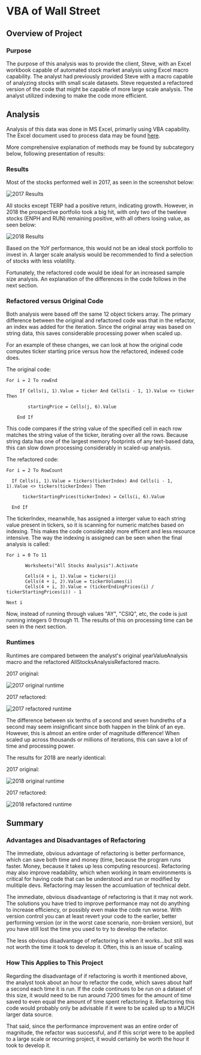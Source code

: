 # VBA of Wall Street

## Overview of Project

### Purpose

The purpose of this analysis was to provide the client, Steve, with an Excel workbook capable of automated stock market analysis using Excel macro capability. The analyst had previously provided Steve with a macro capable of analyzing stocks with small scale datasets. Steve requested a refactored version of the code that might be capable of more large scale analysis. The analyst utilized indexing to make the code more efficient.

## Analysis

Analysis of this data was done in MS Excel, primarliy using VBA capability. The Excel document used to process data may be found [here](https://github.com/cbeckler/stock-analysis/blob/main/VBA_Challenge.xlsm).

More comprehensive explanation of methods may be found by subcategory below, following presentation of results:

### Results

Most of the stocks performed well in 2017, as seen in the screenshot below:

![2017 Results](https://github.com/cbeckler/stock-analysis/blob/main/resources/2017%20results.png)

All stocks except TERP had a positive return, indicating growth. However, in 2018 the prospective portfolio took a big hit, with only two of the tweleve stocks (ENPH and RUN) remaining positive, with all others losing value, as seen below:

![2018 Results](https://github.com/cbeckler/stock-analysis/blob/main/resources/2018%20results.png)

Based on the YoY performance, this would not be an ideal stock portfolio to invest in. A larger scale analysis would be recommended to find a selection of stocks with less volatility.

Fortunately, the refactored code would be ideal for an increased sample size analysis. An explanation of the differences in the code follows in the next section.

### Refactored versus Original Code

Both analysis were based off the same 12 object tickers array. The primary difference between the original and refactored code was that in the refactor, an index was added for the iteration. Since the original array was based on string data, this saves considerable processing power when scaled up.

For an example of these changes, we can look at how the original code computes ticker starting price versus how the refactored, indexed code does. 

The original code:

```
For i = 2 To rowEnd
    
     If Cells(i, 1).Value = ticker And Cells(i - 1, 1).Value <> ticker Then
    
        startingPrice = Cells(j, 6).Value
        
    End If
```
This code compares if the string value of the specified cell in each row matches the string value of the ticker, iterating over all the rows. Because string data has one of the largest memory footprints of any text-based data, this can slow down processing considerably in scaled-up analysis.

The refactored code:

```
For i = 2 To RowCount

  If Cells(i, 1).Value = tickers(tickerIndex) And Cells(i - 1, 1).Value <> tickers(tickerIndex) Then
        
      tickerStartingPrices(tickerIndex) = Cells(i, 6).Value
    
  End If
 ```
 
The tickerIndex, meanwhile, has assigned a interger value to each string value present in tickers, so it is scanning for numeric matches based on indexing. This makes the code considerably more efficent and less resource intensive. The way the indexing is assigned can be seen when the final analysis is called:
 
 ```
 For i = 0 To 11
        
        Worksheets("All Stocks Analysis").Activate
        
        Cells(4 + i, 1).Value = tickers(i)
        Cells(4 + i, 2).Value = tickerVolumes(i)
        Cells(4 + i, 3).Value = (tickerEndingPrices(i) / tickerStartingPrices(i)) - 1
        
 Next i
 ```
 Now, instead of running through values "AY", "CSIQ", etc, the code is just running integers 0 through 11. The results of this on processing time can be seen in the next section.

### Runtimes

Runtimes are compared between the analyst's original yearValueAnalysis macro and the refactored AllStocksAnalysisRefactored macro.

2017 original:

![2017 original runtime](https://github.com/cbeckler/stock-analysis/blob/main/resources/2017%20original%20runtime.png)

2017 refactored:

![2017 refactored runtime](https://github.com/cbeckler/stock-analysis/blob/main/resources/VBA_Challenge_2017.png)

The difference between six tenths of a second and seven hundreths of a second may seem insignificant since both happen in the blink of an eye. However, this is almost an entire order of magnitude difference! When scaled up across thousands or millions of iterations, this can save a lot of time and processing power. 

The results for 2018 are nearly identical:

2017 original:

![2018 original runtime](https://github.com/cbeckler/stock-analysis/blob/main/resources/2018%20original%20runtime.png)

2017 refactored:

![2018 refactored runtime](https://github.com/cbeckler/stock-analysis/blob/main/resources/VBA_Challenge_2018.png)


## Summary

### Advantages and Disadvantages of Refactoring

The immediate, obvious advantage of refactoring is better performance, which can save both time and money (time, because the program runs faster. Money, because it takes up less computing resources). Refactoring may also improve readability, which when working in team environments is critical for having code that can be understood and run or modified by mulitiple devs. Refactoring may lessen the accumluation of technical debt.

The immediate, obvious disadvantage of refactoring is that it may not work. The solutions you have tried to improve performance may not do anything to increase efficiency, or possibly even make the code run worse. With version control you can at least revert your code to the earlier, better performing version (or in the worst case scenario, non-broken version), but you have still lost the time you used to try to develop the refactor.

The less obvious disadvantage of refactoring is when it works...but still was not worth the time it took to develop it. Often, this is an issue of scaling. 

### How This Applies to This Project

Regarding the disadvantage of if refactoring is worth it mentioned above, the analyst took about an hour to refactor the code, which saves about half a second each time it is run. If the code continues to be run on a dataset of this size, it would need to be run around 7200 times for the amount of time saved to even equal the amount of time spent refactoring it. Refactoring this code would probably only be advisable if it were to be scaled up to a MUCH larger data source.

That said, since the performance improvement was an entire order of magnitude, the refactor was successful, and if this script were to be applied to a large scale or recurring project, it would certainly be worth the hour it took to develop it.

